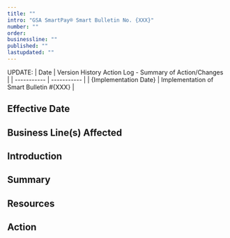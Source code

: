 ```yaml
---
title: ""
intro: "GSA SmartPay® Smart Bulletin No. {XXX}"
number: ""
order: 
businessline: ""
published: ""
lastupdated: ""
---
```


UPDATE:
| Date | Version History Action Log - Summary of Action/Changes |
| ----------- | ----------- |
| {Implementation Date} | Implementation of Smart Bulletin #{XXX} |



## Effective Date



## Business Line(s) Affected



## Introduction



## Summary



## Resources 



## Action
